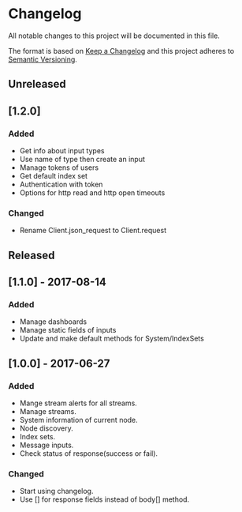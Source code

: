 # Changelog
All notable changes to this project will be documented in this file.

The format is based on [Keep a Changelog](http://keepachangelog.com/en/1.0.0/) and this project adheres to [Semantic Versioning](http://semver.org/spec/v2.0.0.html).

## Unreleased

## [1.2.0]

### Added

- Get info about input types
- Use name of type then create an input
- Manage tokens of users
- Get default index set
- Authentication with token
- Options for http read and http open timeouts

### Changed

- Rename Client.json_request to Client.request

## Released

## [1.1.0] - 2017-08-14

### Added

- Manage dashboards
- Manage static fields of inputs
- Update and make default methods for System/IndexSets

## [1.0.0] - 2017-06-27

### Added

- Mange stream alerts for all streams.
- Manage streams.
- System information of current node.
- Node discovery.
- Index sets.
- Message inputs.
- Check status of response(success or fail).

### Changed

- Start using changelog.
- Use [] for response fields instead of body[] method.

